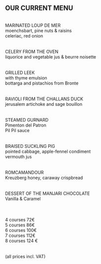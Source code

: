 ## OUR CURRENT MENU

<br>
MARINATED LOUP DE MER<br>
moenchsbart, pine nuts & raisins<br>
celeriac, red onion<br>
 <br>
<br>
CELERY FROM THE OVEN <br>
liquorice and vegetable jus & beurre noisette<br>
<br>
 <br>
GRILLED LEEK <br>
with thyme emulsion <br>
bottarga and pistachios from Bronte<br>
<br>
 <br>
RAVIOLI FROM THE CHALLANS DUCK <br>
jerusalem artichoke and sage bouillon<br>
 <br>
 <br>
STEAMED GURNARD<br>
Pimenton del Patron<br>
Pil Pil sauce<br>
 <br>
 <br>
BRAISED SUCKLING PIG<br>
pointed cabbage, apple-fennel condiment <br>
vermouth jus<br>
 <br>
 <br>
ROMCAMANDOUR<br>
Kreuzberg honey, caraway crispbread<br>
 <br>
 <br>
DESSERT OF THE MANJARI CHOCOLATE <br>
Vanilla & Caramel<br>
<br>
<br>
<br>
4 courses 72€ <br>
5 courses 86€  <br>
6 courses 100€ <br>
7 courses 112€ <br>
8 courses 124 € <br>
<br>
<br>
(all prices incl. VAT)

